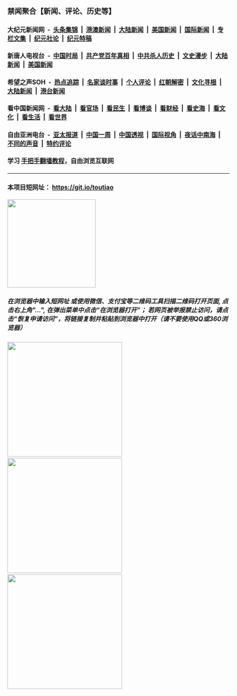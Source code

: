 ### 禁闻聚合【新闻、评论、历史等】

#### 大纪元新闻网 &nbsp;-&nbsp; [头条集锦](indexes/E头条集锦.md?t=02271402) &nbsp;|&nbsp; [港澳新闻](indexes/E港澳新闻.md?t=02271402)  &nbsp;|&nbsp; [大陆新闻](indexes/E大陆新闻.md?t=02271402) &nbsp;|&nbsp; [美国新闻](indexes/E美国新闻.md?t=02271402) &nbsp;|&nbsp; [国际新闻](indexes/E国际新闻.md?t=02271402) &nbsp;|&nbsp; [专栏文集](indexes/E专栏文集.md?t=02271402) &nbsp;|&nbsp; [纪元社论](indexes/E纪元社论.md?t=02271402) &nbsp;|&nbsp; [纪元特稿](indexes/E纪元特稿.md?t=02271402) 

#### 新唐人电视台 &nbsp;-&nbsp; [中国时局](indexes/N中国时局.md?t=02271402) &nbsp;|&nbsp; [共产党百年真相](indexes/N共产党百年真相.md?t=02271402) &nbsp;|&nbsp; [中共杀人历史](indexes/N中共杀人历史.md?t=02271402) &nbsp;|&nbsp; [文史漫步](indexes/N文史漫步.md?t=02271402) &nbsp;|&nbsp; [大陆新闻](indexes/N大陆新闻.md?t=02271402) &nbsp;|&nbsp; [美国新闻](indexes/N美国新闻.md?t=02271402)

#### 希望之声SOH &nbsp;-&nbsp; [热点追踪](indexes/H热点追踪.md?t=02271402) &nbsp;|&nbsp; [名家谈时事](indexes/H名家谈时事.md?t=02271402) &nbsp;|&nbsp; [个人评论](indexes/H个人评论.md?t=02271402)  &nbsp;|&nbsp; [红朝解密](indexes/H红朝解密.md?t=02271402) &nbsp;|&nbsp; [文化寻根](indexes/H文化寻根.md?t=02271402) &nbsp;|&nbsp; [大陆新闻](indexes/H大陆新闻.md?t=02271402) &nbsp;|&nbsp; [港台新闻](indexes/H港台新闻.md?t=02271402)

#### 看中国新闻网 &nbsp;-&nbsp; [看大陆](indexes/S看大陆.md?t=02271402) &nbsp;|&nbsp; [看官场](indexes/S看官场.md?t=02271402) &nbsp;|&nbsp; [看民生](indexes/S看民生.md?t=02271402)  &nbsp;|&nbsp; [看博谈](indexes/S看博谈.md?t=02271402) &nbsp;|&nbsp; [看财经](indexes/S看财经.md?t=02271402) &nbsp;|&nbsp; [看史海](indexes/S看史海.md?t=02271402) &nbsp;|&nbsp; [看文化](indexes/S看文化.md?t=02271402) &nbsp;|&nbsp; [看生活](indexes/S看生活.md?t=02271402) &nbsp;|&nbsp; [看世界](indexes/S看世界.md?t=02271402)

#### 自由亚洲电台 &nbsp;-&nbsp; [亚太报道](indexes/R亚太报道.md?t=02271402) &nbsp;|&nbsp; [中国一周](indexes/R中国一周.md?t=02271402) &nbsp;|&nbsp; [中国透视](indexes/R中国透视.md?t=02271402)  &nbsp;|&nbsp; [国际视角](indexes/R国际视角.md?t=02271402) &nbsp;|&nbsp; [夜话中南海](indexes/R夜话中南海.md?t=02271402) &nbsp;|&nbsp; [不同的声音](indexes/R不同的声音.md?t=02271402) &nbsp;|&nbsp; [特约评论](indexes/R特约评论.md?t=02271402)

#### 学习 [手把手翻墙教程](https://github.com/gfw-breaker/guides/wiki)，自由浏览互联网

----

#### 本项目短网址： https://git.io/toutiao
<img src="https://raw.githubusercontent.com/gfw-breaker/banned-news/master/scripts/img/qr.png" width="200px"/>  

##### 在浏览器中输入短网址 或使用微信、支付宝等二维码工具扫描二维码打开页面, 点击右上角"...", 在弹出菜单中点击“在浏览器打开”； 若网页被举报禁止访问，请点击“恢复申请访问”，将链接复制并粘贴到浏览器中打开（请不要使用QQ或360浏览器）

<img src="https://raw.githubusercontent.com/gfw-breaker/banned-news/master/scripts/img/1.png" width="260px"/> &nbsp; <img src="https://raw.githubusercontent.com/gfw-breaker/banned-news/master/scripts/img/2.png" width="260px"/> &nbsp; <img src="https://raw.githubusercontent.com/gfw-breaker/banned-news/master/scripts/img/3.png" width="260px"/>
